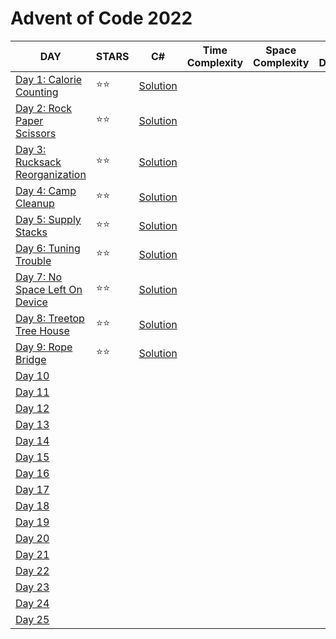 # Advent of Code 2022

| DAY                                                          | STARS | C#                            | Time Complexity | Space Complexity | Solution Description |
| ------------------------------------------------------------ | ----- | ----------------------------- | --------------- | ---------------- | -------------------- |
| [Day 1: Calorie Counting](https://adventofcode.com/2022/day/1) | ⭐️⭐️    | [Solution](./AdventOfCode/Day1.CalorieCounting) |                      |
| [Day 2: Rock Paper Scissors](https://adventofcode.com/2022/day/2) | ⭐️⭐️    | [Solution](./AdventOfCode/Day2.RockPaperScissors) |                      |
| [Day 3: Rucksack Reorganization](https://adventofcode.com/2022/day/3) | ⭐️⭐️ | [Solution](./AdventOfCode/Day3.RucksackReorganization) |                      |
| [Day 4: Camp Cleanup](https://adventofcode.com/2022/day/4) | ⭐️⭐️ | [Solution](./AdventOfCode/Day4.CampCleanup) |                      |
| [Day 5: Supply Stacks](https://adventofcode.com/2022/day/5) | ⭐️⭐️ | [Solution](./AdventOfCode/Day5.SupplyStacks) |                      |
| [Day 6: Tuning Trouble](https://adventofcode.com/2022/day/6) | ⭐️⭐️ | [Solution](./AdventOfCode/Day6.TuningTrouble) |                      |
| [Day 7: No Space Left On Device](https://adventofcode.com/2022/day/7) | ⭐️⭐️ | [Solution](./AdventOfCode/Day7.NoSpaceLeftOnDevice) |                      |
| [Day 8: Treetop Tree House](https://adventofcode.com/2022/day/8) | ⭐️⭐️ | [Solution](./AdventOfCode/Day8.TreeTop_TreeHouse) |                      |
| [Day 9: Rope Bridge](https://adventofcode.com/2022/day/9) | ⭐️⭐️ | [Solution](./AdventOfCode/Day9.RopeBridge) |                      |
| [Day 10](https://adventofcode.com/2022/day/10)              |       |                               |                      |
| [Day 11](https://adventofcode.com/2022/day/11)              |       |                               |                      |
| [Day 12](https://adventofcode.com/2022/day/12)              |       |                               |                      |
| [Day 13](https://adventofcode.com/2022/day/13)              |       |                               |                      |
| [Day 14](https://adventofcode.com/2022/day/14)              |       |                               |                      |
| [Day 15](https://adventofcode.com/2022/day/15)              |       |                               |                      |
| [Day 16](https://adventofcode.com/2022/day/16)              |       |                               |                      |
| [Day 17](https://adventofcode.com/2022/day/17)              |       |                               |                      |
| [Day 18](https://adventofcode.com/2022/day/18)              |       |                               |                      |
| [Day 19](https://adventofcode.com/2022/day/19)              |       |                               |                      |
| [Day 20](https://adventofcode.com/2022/day/20)              |       |                               |                      |
| [Day 21](https://adventofcode.com/2022/day/21)              |       |                               |                      |
| [Day 22](https://adventofcode.com/2022/day/22)              |       |                               |                      |
| [Day 23](https://adventofcode.com/2022/day/23)              |       |                               |                      |
| [Day 24](https://adventofcode.com/2022/day/24)              |       |                               |                      |
| [Day 25](https://adventofcode.com/2022/day/25)              |       |                               |                      |

